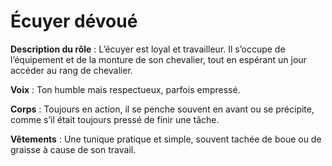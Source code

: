 # Écuyer dévoué

**Description du rôle** : L’écuyer est loyal et travailleur. Il s’occupe de l’équipement et de la monture de son chevalier, tout en espérant un jour accéder au rang de chevalier.

**Voix** : Ton humble mais respectueux, parfois empressé.

**Corps** : Toujours en action, il se penche souvent en avant ou se précipite, comme s’il était toujours pressé de finir une tâche.

**Vêtements** : Une tunique pratique et simple, souvent tachée de boue ou de graisse à cause de son travail.
